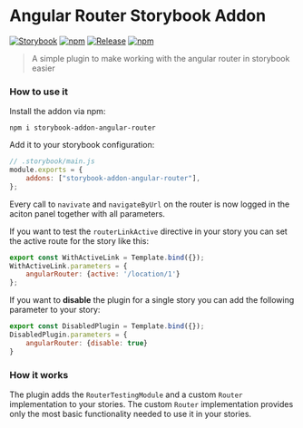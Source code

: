 # Angular Router Storybook Addon
[![Storybook](https://raw.githubusercontent.com/storybookjs/brand/master/badge/badge-storybook.svg?sanitize=true)](https://storybook.js.org)
[![npm](https://img.shields.io/npm/v/storybook-addon-angular-router)](https://www.npmjs.com/package/storybook-addon-angular-router)
[![Release](https://github.com/Jakob-em/storybook-addon-angular-router/actions/workflows/release.yml/badge.svg)](https://github.com/Jakob-em/storybook-addon-angular-router/actions/workflows/release.yml)
[![npm](https://img.shields.io/npm/dm/storybook-addon-angular-router)](https://www.npmjs.com/package/storybook-addon-angular-router)

> A simple plugin to make working with the angular router
in storybook easier

### How to use it
Install the addon via npm:
```shell
npm i storybook-addon-angular-router
```
Add it to your storybook configuration:
```js
// .storybook/main.js
module.exports = {
    addons: ["storybook-addon-angular-router"],
};
```

Every call to `navivate` and `navigateByUrl` on the router is now logged in the aciton
panel together with all parameters.

If you want to test the `routerLinkActive` directive in your story
you can set the active route for the story like this:

```js
export const WithActiveLink = Template.bind({});
WithActiveLink.parameters = {
    angularRouter: {active: '/location/1'}
};
```


If you want to **disable** the plugin for a single story you can
add the following parameter to your story:
```js
export const DisabledPlugin = Template.bind({});
DisabledPlugin.parameters = {
    angularRouter: {disable: true}
}
```

### How it works
The plugin adds the `RouterTestingModule` and a custom
`Router` implementation to your stories.
The custom `Router` implementation provides
only the most basic functionality needed to use it in your stories.
